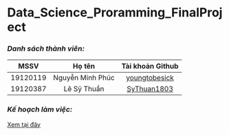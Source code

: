 # Data_Science_Proramming_FinalProject

### *Danh sách thành viên:*

<center>
    
|   MSSV   |      Họ tên      | Tài khoản Github |
|:--------:|:----------------:|:----------------:|
| 19120119 | Nguyễn Minh Phúc |   [youngtobesick](https://github.com/youngtobesick)  |
| 19120387 |    Lê Sỹ Thuần   |    [SyThuan1803](https://github.com/SyThuan1803)   |
    
</center>

### *Kế hoạch làm việc:* 
[Xem tại đây](https://docs.google.com/spreadsheets/d/1DCq30ORIH6m-1EYMnbUmZ8fBoxPiiCgRgLDpJaRKRVE/edit?usp=sharing)
